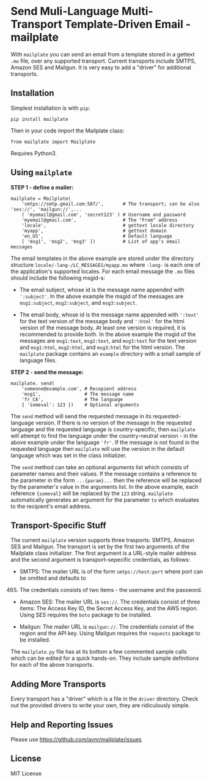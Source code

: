 Send Muli-Language Multi-Transport Template-Driven Email - mailplate
===

With `mailplate` you can send an email from a template stored in a gettext `.mo` file, over any
supported transport. Current transports include SMTPS, Amazon SES and Mailgun. It is very easy to add
a "driver" for additional transports.

Installation
---

Simplest installation is with `pip`:

    pip install mailplate

Then in your code import the Mailplate class:

    from mailplate import Mailplate

Requires Python3.

Using `mailplate`
---

**STEP 1 - define a mailer:**

    mailplate = Mailplate(
        'smtps://smtp.gmail.com:587/',       # The transport; can be also 'ses://', 'mailgun://',...
        ( 'myemail@gmail.com', 'secret123' ) # Username and password
        'myemail@gmail.com',                 # The "From" address
        'locale',                            # gettext locale directory
        'myapp',                             # gettext domain
        'en_US',                             # Default language
        [ 'msg1', 'msg2', 'msg3' ])          # List of app's email messages

The email templates in the above example are stored under the directory structure
`locale/-lang-/LC_MESSAGES/myapp.mo` where `-lang-` is each one of the application's supported
locales. For each email message the `.mo` files should include the following msgid-s:

- The email subject, whose id is the message name appended with `':subject'`. In the above example
the msgid of the messages are `msg1:subject`, `msg2:subject`, and `msg3:subject`.

- The email body, whose id is the message name appended with `':text'` for the text version of the
message body and `':html'` for the html version of the message body. At least one version is
required, it is recommended to provide both. In the above example the msgid of the messages are
`msg1:text`, `msg2:text`, and `msg3:text` for the text version and `msg1:html`, `msg2:html`, and
`msg3:html` for the html version. The `mailplate` package contains an `example` directory with a
small sample of language files.

**STEP 2 - send the message:**

    mailplate. send(
        'someone@example.com', # Recepient address
        'msg1',                # The message name
        'fr_CA',               # The language
        { 'someval': 123 })    # Optional arguments

The `send` method will send the requested message in its requested-language version. If there is no
version of the message in the requested language and the requested language is country-specific, then
`mailplate` will attempt to find the language under the country-neutral version - in the above
example under the language `'fr'`. If the message is not found in the requested language then
`mailplate` will use the version in the default language which was set in the class initializer.

The `send` method can take an optional arguments list which consists of parameter names and their
values. If the message contains a reference to the parameter in the form `...{param}...` then the
reference will be replaced by the parameter's value in the arguments list. In the above example, each
reference `{someval}` will be replaced by the `123` string. `mailplate` automatically generates an
argument for the parameter `to` which evaluates to the recipient's email address.

Transport-Specific Stuff
---

The current `mailplate` version supports three trasports: SMTPS, Amazon SES and Mailgun. The
transport is set by the first two arguments of the Mailplate class initializer. The first argument is
a URL-style mailer address and the second argument is transport-sepecific credentials, as follows:

- SMTPS: The mailer URL is of the form `smtps://host:port` where port can be omitted and defaults to
 465. The credentials consists of two items - the username and the password.

- Amazon SES: The mailer URL is `ses://`. The credentials consist of three items: The Access Key
ID, the Secret Access Key, and the AWS region. Using SES requires the `boto` package to be installed.

- Mailgun: The mailer URL is `mailgun://`. The credentials consist of the region and the API key.
Using Mailgun requires the `requests` package to be installed.

The `mailplate.py` file has at its bottom a few commented sample calls which can be edited for a
quick hands-on. They include sample definitions for each of the above transports.

Adding More Transports
---

Every transport has a "driver" which is a file in the `driver` directory. Check out the provided
drivers to write your own, they are ridiculously simple.

Help and Reporting Issues
---

Please use <https://github.com/avnr/mailplate/issues>

License
---

MIT License

